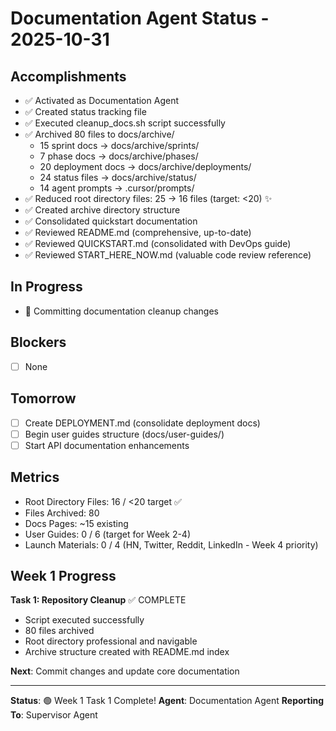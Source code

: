 # Documentation Agent Status - 2025-10-31

## Accomplishments
- ✅ Activated as Documentation Agent
- ✅ Created status tracking file
- ✅ Executed cleanup_docs.sh script successfully
- ✅ Archived 80 files to docs/archive/
  - 15 sprint docs → docs/archive/sprints/
  - 7 phase docs → docs/archive/phases/
  - 20 deployment docs → docs/archive/deployments/
  - 24 status files → docs/archive/status/
  - 14 agent prompts → .cursor/prompts/
- ✅ Reduced root directory files: 25 → 16 files (target: <20) ✨
- ✅ Created archive directory structure
- ✅ Consolidated quickstart documentation
- ✅ Reviewed README.md (comprehensive, up-to-date)
- ✅ Reviewed QUICKSTART.md (consolidated with DevOps guide)
- ✅ Reviewed START_HERE_NOW.md (valuable code review reference)

## In Progress
- 🚧 Committing documentation cleanup changes

## Blockers
- [ ] None

## Tomorrow
- [ ] Create DEPLOYMENT.md (consolidate deployment docs)
- [ ] Begin user guides structure (docs/user-guides/)
- [ ] Start API documentation enhancements

## Metrics
- Root Directory Files: 16 / <20 target ✅
- Files Archived: 80
- Docs Pages: ~15 existing
- User Guides: 0 / 6 (target for Week 2-4)
- Launch Materials: 0 / 4 (HN, Twitter, Reddit, LinkedIn - Week 4 priority)

## Week 1 Progress
**Task 1: Repository Cleanup** ✅ COMPLETE
- Script executed successfully
- 80 files archived
- Root directory professional and navigable
- Archive structure created with README.md index

**Next**: Commit changes and update core documentation

---

**Status**: 🟢 Week 1 Task 1 Complete! 
**Agent**: Documentation Agent
**Reporting To**: Supervisor Agent

